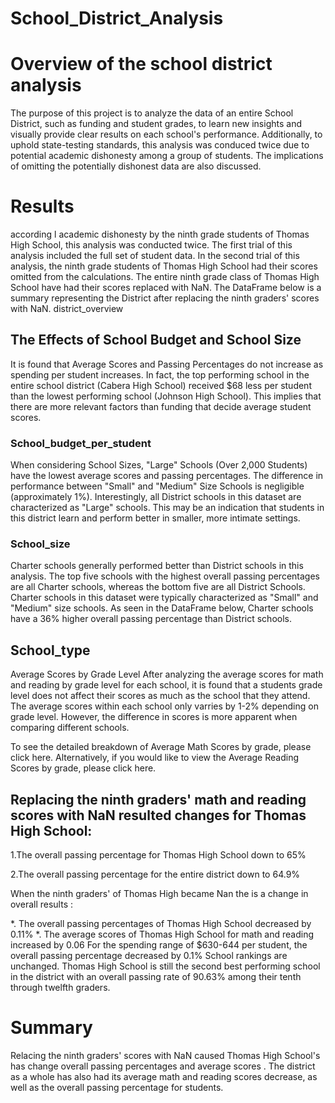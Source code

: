 # School_District_Analysis

# Overview of the school district analysis
The purpose of this project is to analyze the data of an entire School District, such as funding and student grades, to learn new insights and visually provide clear results on each school's performance. Additionally, to uphold state-testing standards, this analysis was conduced twice due to potential academic dishonesty among a group of students. The implications of omitting the potentially dishonest data are also discussed.


# Results
according l academic dishonesty by the ninth grade students of Thomas High School, this analysis was conducted twice. The first trial of this analysis included the full set of student data. In the second trial of this analysis, the ninth grade students of Thomas High School had their scores omitted from the calculations. The entire ninth grade class of Thomas High School have had their scores replaced with NaN. The DataFrame below is a summary representing the District after replacing the ninth graders' scores with NaN. district_overview
## The Effects of School Budget and School Size
It is found that Average Scores and Passing Percentages do not increase as spending per student increases. In fact, the top performing school in the entire school district (Cabera High School) received $68 less per student than the lowest performing school (Johnson High School). This implies that there are more relevant factors than funding that decide average student scores.

### School_budget_per_student

When considering School Sizes, "Large" Schools (Over 2,000 Students) have the lowest average scores and passing percentages. The difference in performance between "Small" and "Medium" Size Schools is negligible (approximately 1%). Interestingly, all District schools in this dataset are characterized as "Large" schools. This may be an indication that students in this district learn and perform better in smaller, more intimate settings.

### School_size


Charter schools generally performed better than District schools in this analysis. The top five schools with the highest overall passing percentages are all Charter schools, whereas the bottom five are all District Schools. Charter schools in this dataset were typically characterized as "Small" and "Medium" size schools. As seen in the DataFrame below, Charter schools have a 36% higher overall passing percentage than District schools.

## School_type

Average Scores by Grade Level
After analyzing the average scores for math and reading by grade level for each school, it is found that a students grade level does not affect their scores as much as the school that they attend. The average scores within each school only varries by 1-2% depending on grade level. However, the difference in scores is more apparent when comparing different schools.

To see the detailed breakdown of Average Math Scores by grade, please click here. Alternatively, if you would like to view the Average Reading Scores by grade, please click here.

## Replacing the ninth graders' math and reading scores with NaN resulted  changes for Thomas High School:

1.The overall passing percentage for Thomas High School down to 65%

2.The overall passing percentage for the entire district down to 64.9%

When the ninth graders' of Thomas High became Nan the is a change in overall results :

*. The overall passing percentages of Thomas High School decreased by 0.11%
*. The average scores of Thomas High School for math and reading increased by 0.06
For the spending range of $630-644 per student, the overall passing percentage decreased by 0.1%
School rankings are unchanged. Thomas High School is still the second best performing school in the district with an overall passing rate of 90.63% among their tenth through twelfth graders.


# Summary


Relacing the ninth graders' scores with NaN caused Thomas High School's has change overall passing percentages and average scores . The district as a whole has also had its average math and reading scores decrease, as well as the overall passing percentage for students. 
